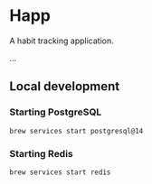 # Happ

A habit tracking application.

...

## Local development

### Starting PostgreSQL

`brew services start postgresql@14`

### Starting Redis

`brew services start redis`
